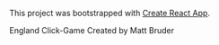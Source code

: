 This project was bootstrapped with [Create React App](https://github.com/facebookincubator/create-react-app).

England Click-Game 
Created by Matt Bruder